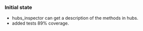 ### Initial state
- hubs_inspector can get a description of the methods in hubs.
- added tests 89% coverage.